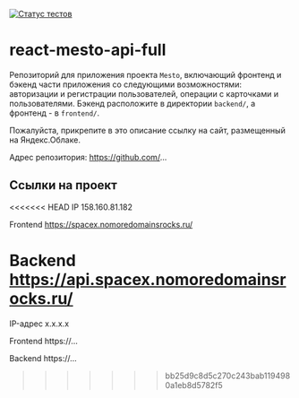 [![Статус тестов](../../actions/workflows/tests.yml/badge.svg)](../../actions/workflows/tests.yml)

# react-mesto-api-full
Репозиторий для приложения проекта `Mesto`, включающий фронтенд и бэкенд части приложения со следующими возможностями: авторизации и регистрации пользователей, операции с карточками и пользователями. Бэкенд расположите в директории `backend/`, а фронтенд - в `frontend/`. 
  
Пожалуйста, прикрепите в это описание ссылку на сайт, размещенный на Яндекс.Облаке.

Адрес репозитория: https://github.com/...

## Ссылки на проект

<<<<<<< HEAD
IP 158.160.81.182

Frontend https://spacex.nomoredomainsrocks.ru/

Backend https://api.spacex.nomoredomainsrocks.ru/
=======
IP-адрес x.x.x.x

Frontend https://...

Backend https://...
>>>>>>> bb25d9c8d5c270c243bab1194980a1eb8d5782f5
